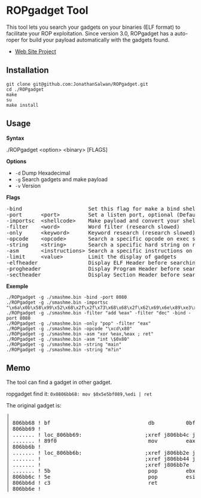 ROPgadget Tool
==============

This tool lets you search your gadgets on your binaries (ELF format) to facilitate your ROP exploitation.
Since version 3.0, ROPgadget has a auto-roper for build your payload automatically with the gadgets found.

* [Web Site Project](http://shell-storm.org/project/ROPgadget/)



Installation
------------

    git clone git@github.com:JonathanSalwan/ROPgadget.git
    cd ./ROPgadget
    make
    su
    make install


Usage
-----

<b>Syntax</b>

./ROPgadget &lt;option&gt; &lt;binary&gt; [FLAGS]

<b>Options</b>

* `-d`        Dump Hexadecimal
* `-g`        Search gadgets and make payload
* `-v`        Version


<b>Flags</b>

<pre>
-bind                     Set this flag for make a bind shellcode (optional) (Default local exploit)
-port      &lt;port&gt;         Set a listen port, optional (Default 1337)
-importsc  &lt;shellcode&gt;    Make payload and convert your shellcode in ROP payload
-filter    &lt;word&gt;         Word filter (research slowed)
-only      &lt;keyword&gt;      Keyword research (research slowed)
-opcode    &lt;opcode&gt;       Search a specific opcode on exec segment
-string    &lt;string&gt;       Search a specific hard string on read segment ('?' any char)
-asm       &lt;instructions&gt; Search a specific instructions on exec segment
-limit     &lt;value&gt;        Limit the display of gadgets
-elfheader                Display ELF Header before searching gadgets
-progheader               Display Program Header before searching gadgets
-sectheader               Display Section Header before searching gadgets
</pre>


<b>Exemple</b>

    ./ROPgadget -g ./smashme.bin -bind -port 8080
    ./ROPgadget -g ./smashme.bin -importsc "\x6a\x0b\x58\x99\x52\x68\x2f\x2f\x73\x68\x68\x2f\x62\x69\x6e\x89\xe3\x31\xc9\xcd\x80"
    ./ROPgadget -g ./smashme.bin -filter "add %eax" -filter "dec" -bind -port 8080
    ./ROPgadget -g ./smashme.bin -only "pop" -filter "eax"
    ./ROPgadget -g ./smashme.bin -opcode "\xcd\x80"
    ./ROPgadget -g ./smashme.bin -asm "xor %eax,%eax ; ret"
    ./ROPgadget -g ./smashme.bin -asm "int \$0x80"
    ./ROPgadget -g ./smashme.bin -string "main"
    ./ROPgadget -g ./smashme.bin -string "m?in"

Memo
----

The tool can find a gadget in other gadget.

ropgadget find it: `0x0806bb68: mov $0x5e5bf089,%edi | ret`

The original gadget is:
<pre>
│                                                                            │
│ 806bb68 ! bf                               db          0bfh                │
│ 806bb69 !                                                                  │
│ ....... ! loc_806bb69:                    ;xref j806bb4c j806bb53 j806bb5e │
│ ....... ! 89f0                             mov         eax, esi            │
│ 806bb6b !                                                                  │
│ ....... ! loc_806bb6b:                    ;xref j806bb2e j806bb36 j806bb3d │
│ ....... !                                 ;xref j806bb44 j806bb70 j806bb77 │
│ ....... !                                 ;xref j806bb7e                   │
│ ....... ! 5b                               pop         ebx                 │
│ 806bb6c ! 5e                               pop         esi                 │
│ 806bb6d ! c3                               ret                             │
│ 806bb6e !                                                                  │
</pre>
